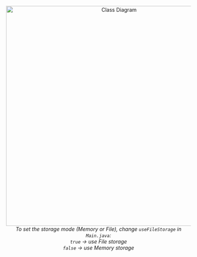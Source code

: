 <p align="center">
  <img src="https://github.com/user-attachments/assets/734dfc14-badd-41b1-aa13-fa3865d7933b" alt="Class Diagram" width="600"/>
  <br/>
  <em>To set the storage mode (Memory or File), change <code>useFileStorage</code> in <code>Main.java</code>:<br/>
  <code>true</code> → use File storage<br/>
  <code>false</code> → use Memory storage</em>
</p>
